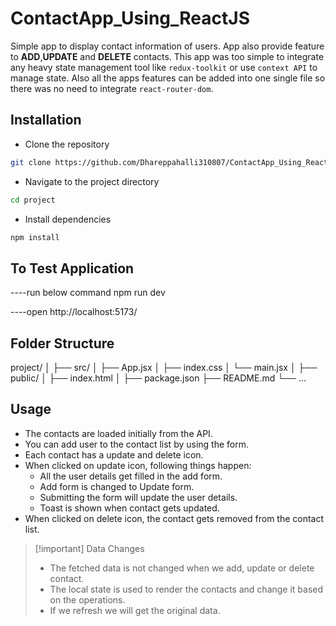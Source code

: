 # ContactApp_Using_ReactJS

Simple app to display contact information of users. App also provide feature to **ADD**,**UPDATE** and **DELETE** contacts. This app was too simple to integrate any heavy state management tool like `redux-toolkit` or use `context API` to manage state. Also all the apps features can be added into one single file so there was no need to integrate `react-router-dom`.

## Installation

- Clone the repository

```bash
git clone https://github.com/Dhareppahalli310807/ContactApp_Using_ReactJS.git
```

- Navigate to the project directory

```bash
cd project
```

- Install dependencies

```bash
npm install
```

## To Test Application

----run below command
npm run dev

----open http://localhost:5173/

## Folder Structure

project/
│
├── src/
│ ├── App.jsx
│ ├── index.css
│ └── main.jsx
│
├── public/
│ ├── index.html
│
├── package.json
├── README.md
└── ...

## Usage

- The contacts are loaded initially from the API.
- You can add user to the contact list by using the form.
- Each contact has a update and delete icon.
- When clicked on update icon, following things happen:
  - All the user details get filled in the add form.
  - Add form is changed to Update form.
  - Submitting the form will update the user details.
  - Toast is shown when contact gets updated.
- When clicked on delete icon, the contact gets removed from the contact list.

> [!important] Data Changes
>
> - The fetched data is not changed when we add, update or delete contact.
> - The local state is used to render the contacts and change it based on the operations.
> - If we refresh we will get the original data.
